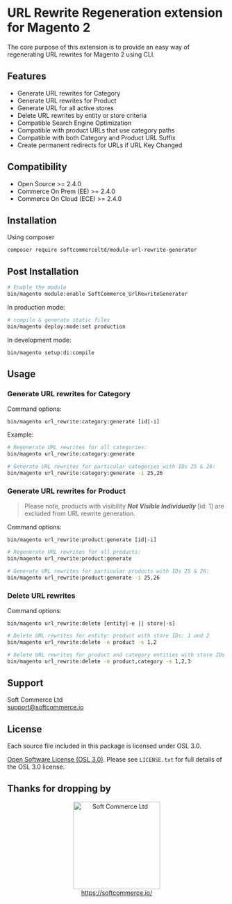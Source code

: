 # URL Rewrite Regeneration extension for Magento 2
The core purpose of this extension is to provide an easy way of regenerating URL rewrites for Magento 2 using CLI.

## Features
- Generate URL rewrites for Category
- Generate URL rewrites for Product
- Generate URL for all active stores
- Delete URL rewrites by entity or store criteria
- Compatible Search Engine Optimization
- Compatible with product URLs that use category paths
- Compatible with both Category and Product URL Suffix
- Create permanent redirects for URLs if URL Key Changed

## Compatibility
- Open Source >= 2.4.0
- Commerce On Prem (EE) >= 2.4.0
- Commerce On Cloud (ECE) >= 2.4.0

## Installation
Using composer

```
composer require softcommerceltd/module-url-rewrite-generator
```

## Post Installation

```sh
# Enable the module
bin/magento module:enable SoftCommerce_UrlRewriteGenerator
```

In production mode:
```sh
# compile & generate static files
bin/magento deploy:mode:set production
```

In development mode:
```
bin/magento setup:di:compile
```

## Usage

### Generate URL rewrites for Category

Command options:

```
bin/magento url_rewrite:category:generate [id|-i]
```

Example:

```sh
# Regenerate URL rewrites for all categories:
bin/magento url_rewrite:category:generate

# Generate URL rewrites for particular categories with IDs 25 & 26:
bin/magento url_rewrite:category:generate -i 25,26
```

### Generate URL rewrites for Product

> Please note, products with visibility *__Not Visible Individually__* [id: 1] are excluded from URL rewrite generation.

Command options:

``
bin/magento url_rewrite:product:generate [id|-i]
``

```sh
# Regenerate URL rewrites for all products:
bin/magento url_rewrite:product:generate

# Generate URL rewrites for particular products with IDs 25 & 26:
bin/magento url_rewrite:product:generate -i 25,26
```

### Delete URL rewrites

Command options:

``
bin/magento url_rewrite:delete [entity|-e || store|-s]
``

```sh
# Delete URL rewrites for entity: product with store IDs: 1 and 2
bin/magento url_rewrite:delete -e product -s 1,2

# Delete URL rewrites for product and category entities with store IDs 1, 2 and 3
bin/magento url_rewrite:delete -e product,category -s 1,2,3
```

## Support
Soft Commerce Ltd <br />
support@softcommerce.io

## License
Each source file included in this package is licensed under OSL 3.0.

[Open Software License (OSL 3.0)](https://opensource.org/licenses/osl-3.0.php).
Please see `LICENSE.txt` for full details of the OSL 3.0 license.

## Thanks for dropping by

<p align="center">
    <a href="https://softcommerce.co.uk" target="_blank">
        <img src="https://softcommerce.co.uk/pub/media/banner/logo.svg" width="200" alt="Soft Commerce Ltd" />
    </a>
    <br />
    <a href="https://softcommerce.co.uk/" target="_blank">https://softcommerce.io/</a>
</p>
